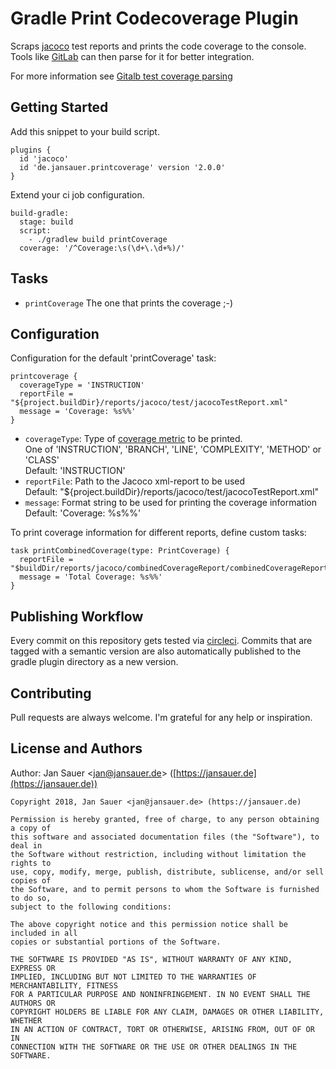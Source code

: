 # Gradle Print Codecoverage Plugin

Scraps [jacoco](http://www.eclemma.org/jacoco/) test reports and prints the 
code coverage to the console. Tools like [GitLab](https://about.gitlab.com/)
can then parse for it for better integration.

For more information see [Gitalb test coverage parsing](https://docs.gitlab.com/ee/user/project/pipelines/settings.html#test-coverage-parsing)

## Getting Started

Add this snippet to your build script.

```
plugins {
  id 'jacoco'
  id 'de.jansauer.printcoverage' version '2.0.0'
} 
```

Extend your ci job configuration.

```
build-gradle:
  stage: build
  script:
    - ./gradlew build printCoverage
  coverage: '/^Coverage:\s(\d+\.\d+%)/'
```

## Tasks

* `printCoverage` The one that prints the coverage ;-) 

## Configuration

Configuration for the default 'printCoverage' task:
```
printcoverage {
  coverageType = 'INSTRUCTION'
  reportFile = "${project.buildDir}/reports/jacoco/test/jacocoTestReport.xml"
  message = 'Coverage: %s%%'
}
```

* `coverageType`: Type of [coverage metric](http://www.eclemma.org/jacoco/trunk/doc/counters.html) to be printed.<br>
  One of 'INSTRUCTION', 'BRANCH', 'LINE', 'COMPLEXITY', 'METHOD' or 'CLASS'<br>
  Default: 'INSTRUCTION'
* `reportFile`: Path to the Jacoco xml-report to be used   
  Default: "${project.buildDir}/reports/jacoco/test/jacocoTestReport.xml"
* `message`: Format string to be used for printing the coverage information   
  Default: 'Coverage: %s%%'

To print coverage information for different reports, define custom tasks:
```
task printCombinedCoverage(type: PrintCoverage) {
  reportFile = "$buildDir/reports/jacoco/combinedCoverageReport/combinedCoverageReport.xml"
  message = 'Total Coverage: %s%%'
}
```
 
  
## Publishing Workflow

Every commit on this repository gets tested via [circleci](https://circleci.com/gh/jansauer/gradle-print-coverage-plugin).
Commits that are tagged with a semantic version are also automatically 
published to the gradle plugin directory as a new version.

## Contributing

Pull requests are always welcome. I'm grateful for any help or inspiration.

## License and Authors

Author: Jan Sauer
<[jan@jansauer.de](mailto:jan@jansauer.de)>
([https://jansauer.de](https://jansauer.de))

```text
Copyright 2018, Jan Sauer <jan@jansauer.de> (https://jansauer.de)

Permission is hereby granted, free of charge, to any person obtaining a copy of
this software and associated documentation files (the "Software"), to deal in
the Software without restriction, including without limitation the rights to
use, copy, modify, merge, publish, distribute, sublicense, and/or sell copies of
the Software, and to permit persons to whom the Software is furnished to do so,
subject to the following conditions:

The above copyright notice and this permission notice shall be included in all
copies or substantial portions of the Software.

THE SOFTWARE IS PROVIDED "AS IS", WITHOUT WARRANTY OF ANY KIND, EXPRESS OR
IMPLIED, INCLUDING BUT NOT LIMITED TO THE WARRANTIES OF MERCHANTABILITY, FITNESS
FOR A PARTICULAR PURPOSE AND NONINFRINGEMENT. IN NO EVENT SHALL THE AUTHORS OR
COPYRIGHT HOLDERS BE LIABLE FOR ANY CLAIM, DAMAGES OR OTHER LIABILITY, WHETHER
IN AN ACTION OF CONTRACT, TORT OR OTHERWISE, ARISING FROM, OUT OF OR IN
CONNECTION WITH THE SOFTWARE OR THE USE OR OTHER DEALINGS IN THE SOFTWARE.
```
